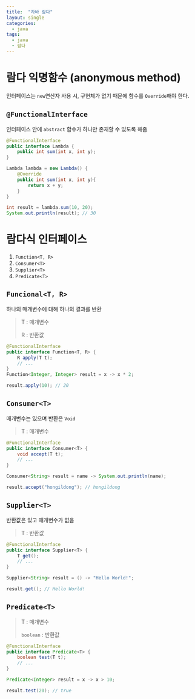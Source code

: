 ```yaml
---
title:  "자바 람다"
layout: single
categories:
  - java
tags:
  - java
  - 람다
---
```


# 람다 익명함수 (anonymous method)
인터페이스는 `new`연산자 사용 시, 구현체가 없기 때문에 함수를 `Override`해야 한다.

## `@FunctionalInterface`
인터페이스 안에 `abstract` 함수가 하나만 존재할 수 있도록 해줌

```java
@FunctionalInterface
public interface Lambda {
    public int sum(int x, int y);
}

Lambda lambda = new Lambda() {
    @Override
    public int sum(int x, int y){
        return x + y;
    }
}

int result = lambda.sum(10, 20);
System.out.println(result); // 30
```

# 람다식 인터페이스
1. `Function<T, R>`
2. `Consumer<T>`
3. `Supplier<T>`
4. `Predicate<T>`

## `Funcional<T, R>`
하나의 매개변수에 대해 하나의 결과를 반환
> T : 매개변수
>
> R : 반환값

```java
@FunctionalInterface
public interface Function<T, R> {
    R apply(T t);
    // ...
}
Function<Integer, Integer> result = x -> x * 2;

result.apply(10); // 20
```

## `Consumer<T>`
매개변수는 있으며 반환은 `Void`
> T : 매개변수

```java
@FunctionalInterface
public interface Consumer<T> {
    void accept(T t);
    // ...
}

Consumer<String> result = name -> System.out.println(name);

result.accept("hongildong"); // hongildong
```

## `Supplier<T>`
반환값은 있고 매개변수가 없음
> T : 반환값

```java
@FunctionalInterface
public interface Supplier<T> {
    T get();
    // ...
}

Supplier<String> result = () -> "Hello World!";

result.get(); // Hello World!
```

## `Predicate<T>`
> T : 매개변수
>
> `boolean` : 반환값

```java
@FunctionalInterface
public interface Predicate<T> {
    boolean test(T t);
    // ...
}

Predicate<Integer> result = x -> x > 10;

result.test(20); // true
```




